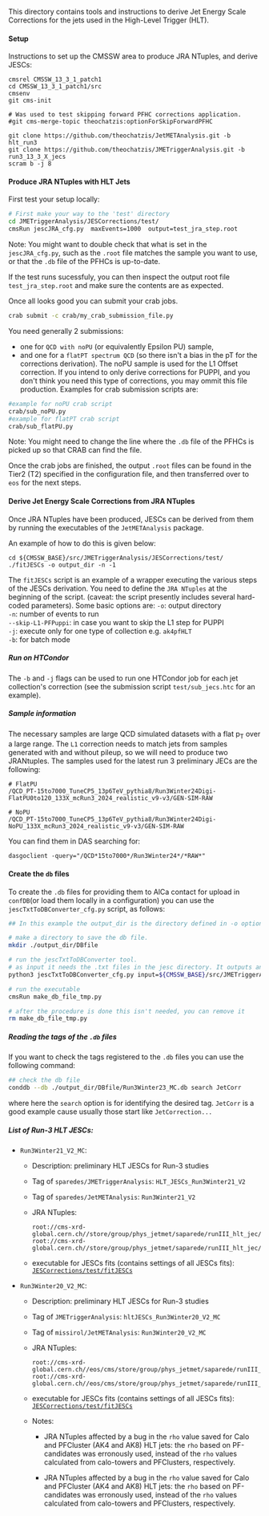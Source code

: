 This directory contains tools and instructions
to derive Jet Energy Scale Corrections
for the jets used in the High-Level Trigger (HLT).

#### Setup

Instructions to set up the CMSSW area to produce JRA NTuples, and derive JESCs:
```
cmsrel CMSSW_13_3_1_patch1
cd CMSSW_13_3_1_patch1/src
cmsenv
git cms-init

# Was used to test skipping forward PFHC corrections application.  
#git cms-merge-topic theochatzis:optionForSkipForwardPFHC

git clone https://github.com/theochatzis/JetMETAnalysis.git -b hlt_run3
git clone https://github.com/theochatzis/JMETriggerAnalysis.git -b run3_13_3_X_jecs
scram b -j 8
```

#### Produce JRA NTuples with HLT Jets
First test your setup locally: 
```bash
# First make your way to the 'test' directory
cd JMETriggerAnalysis/JESCorrections/test/
cmsRun jescJRA_cfg.py  maxEvents=1000  output=test_jra_step.root 
```
Note: You might want to double check that what is set in the `jescJRA_cfg.py`, such as the `.root` file matches the sample you want to use, or that the `.db` file of the PFHCs is up-to-date.  

If the test runs sucessfuly, you can then inspect the output root file `test_jra_step.root`  and make sure the contents are as expected.

Once all looks good you can submit your crab jobs. 
```bash
crab submit -c crab/my_crab_submission_file.py
```
You need generally 2 submissions:
- one for `QCD with noPU` (or equivalently Epsilon PU) sample,
- and one for a `flatPT spectrum QCD` (so there isn't a bias in the pT for the corrections derivation).
The noPU sample is used for the L1 Offset correction. If you intend to only derive corrections for PUPPI, and you don't think you need this type of corrections, you may ommit this file production.
Examples for crab submission scripts are:
```bash
#example for noPU crab script
crab/sub_noPU.py
#example for flatPT crab script
crab/sub_flatPU.py 
```
Note: You might need to change the line where the `.db` file of the PFHCs is picked up so that CRAB can find the file. 

Once the crab jobs are finished, the output `.root` files can be found in the Tier2 (T2) specified in the configuration file,
and then transferred over to `eos` for the next steps.

#### Derive Jet Energy Scale Corrections from JRA NTuples

Once JRA NTuples have been produced,
JESCs can be derived from them by running
the executables of the `JetMETAnalysis` package.

An example of how to do this is given below:
```
cd ${CMSSW_BASE}/src/JMETriggerAnalysis/JESCorrections/test/
./fitJESCs -o output_dir -n -1
```
The `fitJESCs` script is an example of
a wrapper executing the various steps of the JESCs derivation. You need to define the `JRA NTuples` at the beginning of the script.
(caveat: the script presently includes several hard-coded parameters).
Some basic options are:
`-o`: output directory \
`-n`: number of events to run \
`--skip-L1-PFPuppi`: in case you want to skip the L1 step for PUPPI \
`-j`: execute only for one type of collection e.g. `ak4pfHLT` \
`-b`: for batch mode 

##### Run on HTCondor
The `-b` and `-j` flags can be used to run one HTCondor job for each jet collection's correction (see the submission script `test/sub_jecs.htc` for an example). 

##### Sample information
The necessary samples are large QCD simulated datasets with a flat p<sub>T</sub> over a large range.
The `L1` correction needs to match jets from samples generated with and without pileup, so we will need to produce two JRANtuples. 
The samples used for the latest run 3 preliminary JECs are the following:
```
# FlatPU
/QCD_PT-15to7000_TuneCP5_13p6TeV_pythia8/Run3Winter24Digi-FlatPU0to120_133X_mcRun3_2024_realistic_v9-v3/GEN-SIM-RAW

# NoPU
/QCD_PT-15to7000_TuneCP5_13p6TeV_pythia8/Run3Winter24Digi-NoPU_133X_mcRun3_2024_realistic_v9-v3/GEN-SIM-RAW
```
You can find them in DAS searching for:
```
dasgoclient -query="/QCD*15to7000*/Run3Winter24*/*RAW*"
```
#### Create the `db` files
To create the `.db` files for providing them to AlCa contact for upload in `confDB`(or load them locally in a configuration) you can use the `jescTxtToDBConverter_cfg.py` script, as follows:
```bash
## In this example the output_dir is the directory defined in -o option for fitJECs in previous step.

# make a directory to save the db file. 
mkdir ./output_dir/DBfile

# run the jescTxtToDBConverter tool. 
# as input it needs the .txt files in the jesc directory. It outputs an executable that will make the db file.
python3 jescTxtToDBConverter_cfg.py input=${CMSSW_BASE}/src/JMETriggerAnalysis/JESCorrections/test/output_dir/ak4pf/jesc/ output=./output_dir/DBfile dumpPython=make_db_file_tmp.py

# run the executable
cmsRun make_db_file_tmp.py 

# after the procedure is done this isn't needed, you can remove it
rm make_db_file_tmp.py
``` 
##### Reading the tags of the `.db` files
If you want to check the tags registered to the `.db` files you can use the following command:
```bash
## check the db file
conddb --db ./output_dir/DBfile/Run3Winter23_MC.db search JetCorr
```
where here the `search` option is for identifying the desired tag. `JetCorr` is a good example cause usually those start like `JetCorrection...`

##### List of Run-3 HLT JESCs:

  * `Run3Winter21_V2_MC`:

    - Description: preliminary HLT JESCs for Run-3 studies

    - Tag of `sparedes/JMETriggerAnalysis`: `HLT_JESCs_Run3Winter21_V2`

    - Tag of `sparedes/JetMETAnalysis`: `Run3Winter21_V2`

    - JRA NTuples:
      ```
      root://cms-xrd-global.cern.ch//store/group/phys_jetmet/saparede/runIII_hlt_jec/jra_ntuples/jescs_dec_PFHC_E2to500_noPU.root
      root://cms-xrd-global.cern.ch//store/group/phys_jetmet/saparede/runIII_hlt_jec/jra_ntuples/jecs_dec_PFHC_E2to500_flatPU.root      
      ```

    - executable for JESCs fits (contains settings of all JESCs fits):
      [`JESCorrections/test/fitJESCs`](https://github.com/sparedes/JMETriggerAnalysis/blob/HLT_JESCs_Run3Winter21_V2/JESCorrections/test/fitJESCs)

      
  * `Run3Winter20_V2_MC`:

    - Description: preliminary HLT JESCs for Run-3 studies

    - Tag of `JMETriggerAnalysis`: `hltJESCs_Run3Winter20_V2_MC`

    - Tag of `missirol/JetMETAnalysis`: `Run3Winter20_V2_MC`

    - JRA NTuples:
      ```
      root://cms-xrd-global.cern.ch//eos/cms/store/group/phys_jetmet/saparede/runIII_hlt_jec/jra_ntuples/npv_fix_noPU/npvFix_noPU.root
      root://cms-xrd-global.cern.ch//eos/cms/store/group/phys_jetmet/saparede/runIII_hlt_jec/jra_ntuples/npv_fix_flatPU/npvFix_flatPU.root
      ```

    - executable for JESCs fits (contains settings of all JESCs fits):
      [`JESCorrections/test/fitJESCs`](https://github.com/missirol/JMETriggerAnalysis/blob/hltJESCs_Run3Winter20_V2_MC/JESCorrections/test/fitJESCs)

    - Notes:

      - JRA NTuples affected by a bug in the `rho` value saved for Calo and PFCluster (AK4 and AK8) HLT jets:
        the `rho` based on PF-candidates was erronously used,
        instead of the `rho` values calculated from calo-towers and PFClusters, respectively.

      - JRA NTuples affected by a bug in the `rho` value saved for Calo and PFCluster (AK4 and AK8) HLT jets:
        the `rho` based on PF-candidates was erronously used,
        instead of the `rho` values calculated from calo-towers and PFClusters, respectively.
